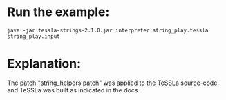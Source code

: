 # Run the example:
`java -jar tessla-strings-2.1.0.jar interpreter string_play.tessla string_play.input`

# Explanation:
The patch "string_helpers.patch" was applied to the TeSSLa source-code, and TeSSLa was built as indicated in the docs.